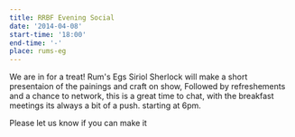```yaml
---
title: RRBF Evening Social
date: '2014-04-08'
start-time: '18:00'
end-time: '-'
place: rums-eg
---
```

We are in for a treat! Rum's Egs Siriol Sherlock will make a short presentaion of the painings and craft on show, Followed by refreshements and a chance to network, this is a great time to chat, with the breakfast meetings its always a bit of a push. starting at 6pm.

Please let us know if you can make it

